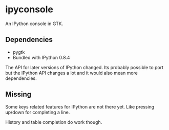 # ipyconsole #

An IPython console in GTK.

## Dependencies ##

* pygtk
* Bundled with IPython 0.8.4

The API for later versions of IPython changed. Its probably possible to port but the IPython API changes a lot and it would also mean more dependencies.

## Missing ##

Some keys related features for IPython are not there yet. Like pressing up/down for completing a line.

History and table completion do work though.
